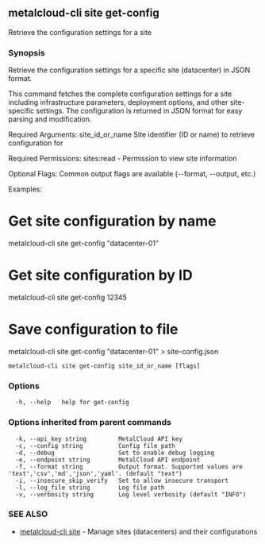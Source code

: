 ## metalcloud-cli site get-config

Retrieve the configuration settings for a site

### Synopsis

Retrieve the configuration settings for a specific site (datacenter) in JSON format.

This command fetches the complete configuration settings for a site including
infrastructure parameters, deployment options, and other site-specific settings.
The configuration is returned in JSON format for easy parsing and modification.

Required Arguments:
  site_id_or_name    Site identifier (ID or name) to retrieve configuration for

Required Permissions:
  sites:read - Permission to view site information

Optional Flags:
  Common output flags are available (--format, --output, etc.)

Examples:
  # Get site configuration by name
  metalcloud-cli site get-config "datacenter-01"

  # Get site configuration by ID
  metalcloud-cli site get-config 12345

  # Save configuration to file
  metalcloud-cli site get-config "datacenter-01" > site-config.json

```
metalcloud-cli site get-config site_id_or_name [flags]
```

### Options

```
  -h, --help   help for get-config
```

### Options inherited from parent commands

```
  -k, --api_key string         MetalCloud API key
  -c, --config string          Config file path
  -d, --debug                  Set to enable debug logging
  -e, --endpoint string        MetalCloud API endpoint
  -f, --format string          Output format. Supported values are 'text','csv','md','json','yaml'. (default "text")
  -i, --insecure_skip_verify   Set to allow insecure transport
  -l, --log_file string        Log file path
  -v, --verbosity string       Log level verbosity (default "INFO")
```

### SEE ALSO

* [metalcloud-cli site](metalcloud-cli_site.md)	 - Manage sites (datacenters) and their configurations

